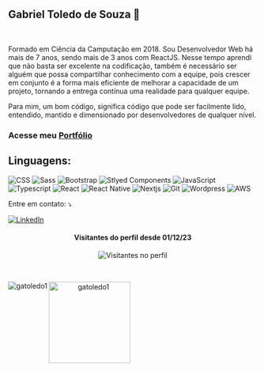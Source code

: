 ## Gabriel Toledo de Souza 👋

<div>
<br>
  <p align="left"> 
  Formado em Ciência da Camputação em 2018.
  Sou Desenvolvedor Web há mais de 7 anos, sendo mais de 3 anos com ReactJS. Nesse tempo aprendi que não basta ser excelente na codificação, também é necessário ser alguém que possa compartilhar conhecimento com a equipe, pois crescer em conjunto é a forma mais eficiente de melhorar a capacidade de um projeto, tornando a entrega contínua uma realidade para qualquer equipe.
  
  Para mim, um bom código, significa código que pode ser facilmente lido, entendido, mantido e dimensionado por desenvolvedores de qualquer nível.

  ### Acesse meu [Portfólio](https://gatoledo.vercel.app/)
  </p>
</div>

<h2 align="left">
Linguagens:
</h2>

![CSS](https://img.shields.io/badge/CSS3-1572B6?style=for-the-badge&logo=css3&logoColor=white)
![Sass](https://img.shields.io/badge/Sass-CC6699?style=for-the-badge&logo=sass&logoColor=white)
![Bootstrap](https://img.shields.io/badge/Bootstrap-563D7C?style=for-the-badge&logo=bootstrap&logoColor=white)
![Stlyed Components](https://img.shields.io/badge/styled--components-DB7093?style=for-the-badge&logo=styled-components&logoColor=white)
![JavaScript](https://img.shields.io/badge/JavaScript-F7DF1E?style=for-the-badge&logo=javascript&logoColor=black)
![Typescript](https://img.shields.io/badge/TypeScript-007ACC?style=for-the-badge&logo=typescript&logoColor=white)
![React](https://img.shields.io/badge/React-20232A?style=for-the-badge&logo=react&logoColor=61DAFB)
![React Native](https://img.shields.io/badge/React_Native-20232A?style=for-the-badge&logo=react&logoColor=61DAFB)
![Nextjs](https://img.shields.io/badge/next.js-000000?style=for-the-badge&logo=nextdotjs&logoColor=white)
![Git](https://img.shields.io/badge/Git-E34F26?style=for-the-badge&logo=git&logoColor=white)
![Wordpress](https://img.shields.io/badge/WordPress-006E93?style=for-the-badge&logo=wordpress&logoColor=white)
![AWS](https://img.shields.io/badge/Amazon_AWS-232F3E?style=for-the-badge&logo=amazon-aws&logoColor=white)


<p align="left">
  Entre em contato: ⤵️
</p>

<a href="https://www.linkedin.com/in/gatoledo1/" title="LinkedIn" target="_blank">
<img src="https://img.shields.io/badge/LinkedIn-0077B5?style=for-the-badge&logo=linkedin&logoColor=white" alt="LinkedIn"/></a>
<br>

<div align="center" dir="center">
  <div align="center">
    <h4>Visitantes do perfil desde 01/12/23</h4>
  </div>

  <img
    src="https://profile-counter.glitch.me/gatoledo1/count.svg"
    alt="Visitantes no perfil"
  />
</div>

<br>

<div align="center" dir="center">
  <p>
    <img align="left" src="https://github-readme-stats.vercel.app/api/top-langs?username=gatoledo1&show_icons=true&theme=dracula&locale=en&layout=compact" alt="gatoledo1" />
  </p>
  <p>
    <img align="left" src="https://github-readme-streak-stats.herokuapp.com/?user=gatoledo1&theme=dracula" alt="gatoledo1" height="165" />
  </p>
</div>
<br>

